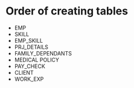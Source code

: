 # Order of creating tables
 - EMP
 - SKILL
 - EMP_SKILL
 - PRJ_DETAILS
 - FAMILY_DEPENDANTS
 - MEDICAL POLICY
 - PAY_CHECK
 - CLIENT
 - WORK_EXP
